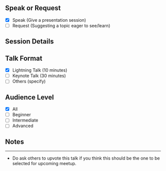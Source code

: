 <!--- Provide a general summary of the talk with the Title above -->
<!--- Use [Markdown](https://help.github.com/articles/basic-writing-and-formatting-syntax/) for styling --> 

## Speak or Request
<!--- If you're suggesting a topic for a talk, tell us how it should work -->
<!--- If you’ve never given a talk before, we will help you develop it and support you all the way. 
<!--- We have a history of helping speakers get onto the stage for the first time and trying out new ideas. -->
- [x] Speak (Give a presentation session)
- [ ] Request (Suggesting a topic eager to see/learn)

## Session Details
<!--- If you want to speak on above Topic at RubyNepal meetup, write some details to pitch your talk. 
<!--- Make it as compelling and exciting as possible. -->

## Talk Format
<!--- What format is this talk best suited for? -->
- [x] Lightning Talk (10 minutes)
- [ ] Keynote Talk (30 minutes)
- [ ] Others (specify)

## Audience Level
<!--- Who is the best target audience for this talk? -->
- [x] All
- [ ] Beginner
- [ ] Intermediate
- [ ] Advanced

## Notes
<!--- This is where you should explain things such as technical requirements, why you're the best berson to speak on this subject, etc.. -->

---
* Do ask others to upvote this talk if you think this should be the one to be selected for upcoming meetup.
